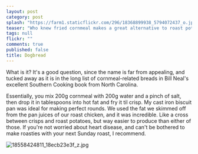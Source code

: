 ```yaml
---
layout: post
category: post
splash: "https://farm1.staticflickr.com/296/18368899938_5794072437_o.jpg"
teaser: "Who knew fried cornmeal makes a great alternative to roast potatoes?"
tags: null
flickr: ""
comments: true
published: false
title: Dogbread
---
```


What is it? It's a good question, since the name is far from appealing, and tucked away as it is in the long list of cornmeal-related breads in Bill Neal's excellent Southern Cooking book from North Carolina.

Essentially, you mix 200g cornmeal with 200g water and a pinch of salt, then drop it in tablespoons into hot fat and fry it til crisp. My cast iron biscuit pan was ideal for making perfect rounds. We used the fat we skimmed off from the pan juices of our roast chicken, and it was incredible. Like a cross between crisps and roast potatoes, but way easier to produce than either of those. If you're not worried about heart disease, and can't be bothered to make roasties with your next Sunday roast, I recommend.

![18558424811_18ecb23e3f_z.jpg]({{site.baseurl}}/media/18558424811_18ecb23e3f_z.jpg)


